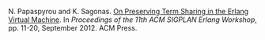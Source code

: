 N. Papaspyrou and K. Sagonas.
[On Preserving Term Sharing in the Erlang Virtual Machine](http://dx.doi.org/10.1145/2364489.2364493).
In _Proceedings of the 11th ACM SIGPLAN Erlang Workshop_,
    pp. 11-20, September 2012. ACM Press.

